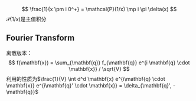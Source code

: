 $$
\frac{1}{x \pm i 0^+} = \mathcal{P}(1/x) \mp i \pi \delta(x)
$$
$\mathcal{P}(1/x)$是主值积分

## Fourier Transform
离散版本：
$$
f(\mathbf{x}) = \sum_{\mathbf{q}} f_{\mathbf{q}} e^{i \mathbf{q} \cdot \mathbf{x}} / \sqrt{V} 
$$
利用的性质为$\frac{1}{V} \int d^d \mathbf{x} e^{i\mathbf{q} \cdot \mathbf{x}} e^{i\mathbf{q}' \cdot \mathbf{x}} = \delta_{\mathbf{q}', -\mathbf{q}}$


